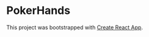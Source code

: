 # PokerHands

This project was bootstrapped with [Create React App](https://github.com/facebook/create-react-app). 